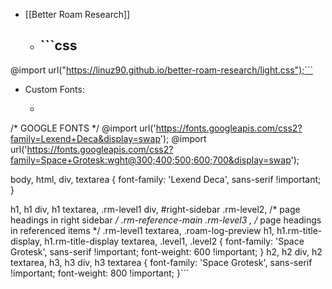 - [[Better Roam Research]]
    - ## ```css
@import url("https://linuz90.github.io/better-roam-research/light.css");```
- Custom Fonts:
    - ```css
/* GOOGLE FONTS */
 @import url('https://fonts.googleapis.com/css2?family=Lexend+Deca&display=swap');
@import url('https://fonts.googleapis.com/css2?family=Space+Grotesk:wght@300;400;500;600;700&display=swap');

body, html, div, textarea {
    font-family: 'Lexend Deca', sans-serif !important;
}


h1,
h1 div,
h1 textarea,
.rm-level1 div,
#right-sidebar .rm-level2, /* page headings in right sidebar */
.rm-reference-main .rm-level3 , /* page headings in referenced items */
.rm-level1 textarea,
.roam-log-preview h1,
h1.rm-title-display,
h1.rm-title-display textarea, 
.level1,
.level2 {
    font-family: 'Space Grotesk', sans-serif !important;
    font-weight: 600 !important;
  }
h2,
h2 div,
h2 textarea,
h3,
h3 div,
h3 textarea {
    font-family: 'Space Grotesk', sans-serif !important;
    font-weight: 800 !important;
}```
